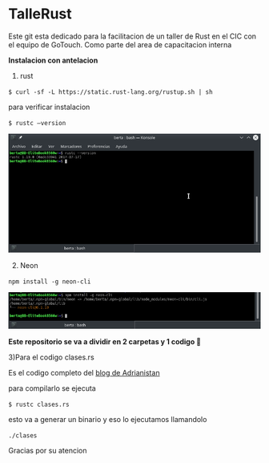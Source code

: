 # TalleRust
Este git esta dedicado para la facilitacion de un taller de Rust en el CIC con el equipo de GoTouch. Como parte del area de capacitacion interna

**Instalacion con antelacion**
1) rust 

  `$ curl -sf -L https://static.rust-lang.org/rustup.sh | sh `
  
para verificar instalacion

  `$ rustc –version`
  
![verificacionRust](https://github.com/BerthaBrenes/TalleRust/blob/master/imgs/verficacion.png)

2) Neon

`npm install -g neon-cli` 

![verificacionNeon](https://github.com/BerthaBrenes/TalleRust/blob/master/imgs/Neon.png)

**Este repositorio se va a dividir en 2 carpetas y 1 codigo :file_folder:**

3)Para el codigo clases.rs 

Es el codigo completo del [blog de Adrianistan](https://blog.adrianistan.eu/2017/07/03/structs-traits-poo-rust/)

para compilarlo se ejecuta 

`$ rustc clases.rs`

esto va a generar un binario y eso lo ejecutamos llamandolo
 
`./clases`


Gracias por su atencion
